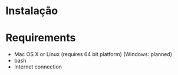 # Instalação

# Requirements

* Mac OS X or Linux (requires 64 bit platform) (Windows: planned)
* bash
* Internet connection
